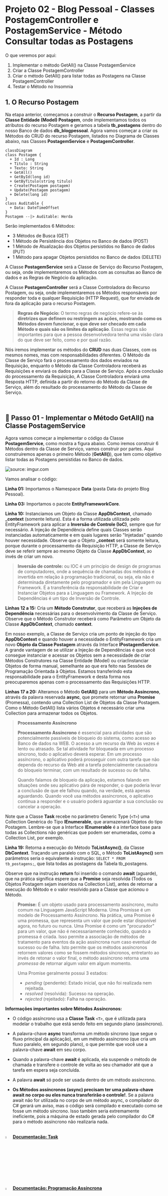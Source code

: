 <h1>Projeto 02 - Blog Pessoal - Classes PostagemController e PostagemService - Método Consultar todas as Postagens</h1>



O que veremos por aqui:

1. Implementar o método GetAll() na Classe PostagemService
2. Criar a Classe PostagemController
3. Criar o método GetAll() para listar todas as Postagens na Classe PostagemController
4. Testar o Método no Insomnia



<h2>1. O Recurso Postagem</h2>



Na etapa anterior, começamos a construir o **Recurso Postagem**, a partir da **Classe Entidade (Model) Postagem**, onde implementamos todos os atributos do recurso Postagem e geramos a tabela **tb_postagens** dentro do nosso Banco de dados **db_blogpessoal**. Agora vamos começar a criar os Métodos do CRUD do recurso Postagem, listados no Diagrama de Classes abaixo, nas Classes **PostagemService** e **PostagemController**.

```mermaid
classDiagram
class Postagem {
  + Id : Long
  + Titulo : String
  + Texto: String
  + GetAll()
  + GetById(long id)
  + GetByTitulo(string titulo)
  + Create(Postagem postagem)
  + Update(Postagem postagem)
  + Delete(long id)
}
class Auditable {
  + Data: DateTimeOffset
}
Postagem --|> Auditable: Herda
```

Serão implementados 6 Métodos: 

- 3 Métodos de Busca (GET)
- 1 Método de Persistência dos Objetos no Banco de dados (POST)
- 1 Método de Atualização dos Objetos persistidos no Banco de dados (PUT)
- 1 Método para apagar Objetos persistidos no Banco de dados (DELETE)

A Classe **PostagemService** será a Classe de Serviço do Recurso Postagem, ou seja, onde implementaremos os Métodos com as consultas ao Banco de dados e as Regras de Negócio da aplicação. 

A Classe **PostagemController** será a Classe Controladora do Recurso Postagem, ou seja, onde implementaremos os Métodos responsáveis por responder toda e qualquer Requisição (HTTP Request), que for enviada de fora da aplicação para o recurso Postagem. 

> **Regras de Negócio:**  O termo regras de negócio refere-se às **diretrizes que definem ou restringem as ações, mostrando como os Métodos devem funcionar, o que deve ser checado em cada Método e quais são os limites da aplicação**. Essas regras são importantes para que a pessoa desenvolvedora tenha uma visão clara do que deve ser feito, como e por qual razão.

Nós iremos implementar os métodos do **CRUD** nas duas Classes, com os mesmos nomes, mas com responsabilidades diferentes. O Método da Classe de Serviço fará o processamento dos dados enviados na Requisição, enquanto o Método da Classe Controladora receberá as Requisições e enviará os dados para a Classe de Serviço. Após a conclusão do processamento da Requisição, A Classe Controladora enviará uma Resposta HTTP, definida a partir do retorno do Método da Classe de Serviço, além do resultado do processamento do Método da Classe de Serviço. 

<br />

<h2>👣 Passo 01 - Implementar o Método GetAll() na Classe PostagemService</h2>



Agora vamos começar a implementar o código da Classe **PostagemService**, como mostra a figura abaixo. Como iremos construir 6 Métodos dentro da Classe de Serviço, vamos construir por partes. Aqui construiremos apenas o primeiro Método (**GetAll()**), que tem como objetivo listar todas as Postagens persistidas no Banco de dados.

<div align="left"><img src="https://i.imgur.com/DRnF9MC.png" title="source: imgur.com" /></div>

Vamos analisar o código:

**Linha 01:** Importamos o Namespace **Data** (pasta Data do projeto Blog Pessoal).

**Linha 03:** Importamos o pacote **EntityFrameworkCore**.

**Linha 10:** Instanciamos um Objeto da Classe **AppDbContext**, chamado **_context** (somente leitura). Esta é a  forma utilizada utilizada pelo EntityFramework para  aplicar  a  **Inversão  de  Controle (IoC)**, sempre que for necessário. A Injeção de Dependência define quais Classes serão instanciadas automaticamente e em quais lugares serão "Injetadas" quando houver necessidade. Observe que o Objeto **_context** será somente leitura, porque durante o processamento da Requisição HTTP, a Classe de Serviço deve se referir sempre ao mesmo Objeto da Classe **AppDbContext**, ao invés de criar um novo.

> **Inversão de controle:** ou IOC é um princípio de design de programas de computadores, onde a sequência de chamadas dos  métodos é invertida em relação à programação tradicional, ou seja, ela  não é determinada diretamente pelo programador e sim pela Linguagem ou Framework. É a transferência da responsabilidade de Criar e Instanciar Objetos para a Linguagem ou Framework. A Injeção de Dependências é um tipo de Inversão de Controle. 

**Linhas 12 a 15:** Cria um **Método Construtor**, que receberá as **Injeções de Dependência** necessárias para o desenvolvimento da Classe de Serviço. Observe que o Método Construtor receberá como Parâmetro um Objeto da Classe **AppDbContext**, chamado **context**.

Em nosso exemplo, a Classe de Serviço cria um ponto de injeção do tipo **AppDbContext** e quando houver a necessidade o EntityFramework cria um novo **Objeto da Classe Postagem** através da Interface **IPostagemService**. A grande vantagem de se utilizar a Injeção de Dependências é que você consegue instanciar e acessar os Objetos sem a necessidade de criar Métodos Construtores na Classe Entidade (Model) ou criar/instanciar Objetos de forma manual, semelhante ao que era feito nas Sessões de Programação Orientada à Objetos. Estamos transferindo esta responsabilidade para o EntityFramework e desta forma nos preocuparemos apenas com o processamento das Requisições HTTP.

**Linhas 17 a 20:** Alteramos o Método **GetAll()** para um **Método Assíncrono**, através da palavra reservada **async**, que promete retornar uma **Promise** (Promessa), contendo uma Collection List de Objetos da Classe Postagem. Como o Método GetAll() lista vários Objetos é necessário criar uma Collection para armazenar todos os Objetos.

> **Processamento Assíncrono**
>
> **Processamento Assíncrono** é essencial para atividades que são potencialmente passíveis de bloqueio do sistema, como acesso ao Banco de dados na WEB. O acesso a um recurso da Web às vezes é lento ou atrasado. Se tal atividade for bloqueada em um processo síncrono, todo o aplicativo deverá esperar. Em um processo assíncrono, o aplicativo poderá prosseguir com outra tarefa que não dependa do recurso da Web até a tarefa potencialmente causadora do bloqueio terminar, com um resultado de sucesso ou de falha.
>
> Quando falamos de bloqueio da aplicação, estamos falando em situações onde seu aplicativo pára de responder, o que poderia levar a conclusão de que ele falhou quando, na verdade, está apenas aguardando. Quando você usa métodos assíncronos, o aplicativo continua a  responder e o usuário poderá aguardar a sua conclusão ou cancelar a operação.

Note que a Classe **Task** recebe no parâmetro Generic Type (`<T>`) uma Collection Genérica do Tipo **IEnumerable**, que aramazenará Objetos do tipo Postagem. Lembre-se que a Interface **IEnumerable** é a interface base para todas as Collections não genéricas que podem ser enumeradas, como a Collection List, por exemplo.

**Linha 19:** Retorna a execução do Método **ToListAsync()**, da Classe **DbContext**. Traçando um paralelo com o SQL, o Método **ToListAsync()** sem parâmetros seria o equivalente a instrução: <code>SELECT * FROM tb_postagens;</code>, que lista todas as postagens da Tabela tb_postagens. 

Observe que na instrução **return** foi inserido o comando **await** (aguarde), que na prática significa espere que a **Promise** seja resolvida (Todos os Objetos Postagem sejam inseridos na Collection List), antes de retornar a execução do Método e o valor resolvido para a Classe que acionou o Método.

> **Promise:** É um objeto usado para processamento assíncrono, muito comum na Linguagem JavaScript Moderna. Uma Promisse é um modelo de Processamento Assíncrono.  Na prática, uma Promise é uma promessa, que representa um valor que pode estar disponível agora, no futuro ou nunca. Uma Promise é como um "procurador" para um valor, que não é necessariamente conhecido, quando a promessa é criada. Isso permite a associação de métodos de tratamento para eventos da ação assíncrona num caso eventual de sucesso ou de falha. Isto permite que os métodos assíncronos retornem valores como se fossem métodos síncronos, entretanto ao invés de retonar o valor final, o método assíncrono retorna uma *promessa* de retornar algum valor em algum momento.
>
> Uma Promise geralmente possui 3 estados: 
>
> - *pending* (pendente): Estado inicial, que não foi realizada nem rejeitada.
> - *resolved* (resolvida): Sucesso na operação.
> - *rejected* (rejeitado):  Falha na operação.

**Informações importantes sobre Métodos Assíncronos:**

- O código assíncrono usa a **Classe Task** `<T>`, que é utilizada para modelar o trabalho que está sendo feito em segundo plano (assíncrono).

- A palavra-chave **async** transforma um método síncrono (que segue o fluxo principal da aplicação), em um método assíncrono (que cria um fluxo paralelo, em segundo plano), o que permite que você use a palavra-chave **await** em seu corpo.

- Quando a palavra-chave **await** é aplicada, ela suspende o método de chamada e transfere o controle de volta ao seu chamador até que a tarefa em espera seja concluída.

- A palavra **await** só pode ser usada dentro de um método assíncrono.

- **Os Métodos assíncronos (async) precisam ter uma palavra-chave await no corpo ou eles nunca transferirão o controle!**. Se a palavra await não for utilizada no corpo de um método async, o compilador do C# gerará um aviso, mas o código será compilado e  executado como se fosse um método síncrono. Isso também seria extremamente ineficiente, pois a máquina de estado gerada pelo compilador do C# para o método assíncrono não realizaria nada.

<br />

<div align="left"><img src="https://i.imgur.com/wHTDfQ2.png" title="source: imgur.com" width="4%"/> <a href="https://learn.microsoft.com/pt-br/dotnet/api/system.threading.tasks.task-1?view=net-7.0" target="_blank"><b>Documentação: Task</b></a></div>

<div align="left"><img src="https://i.imgur.com/wHTDfQ2.png" title="source: imgur.com" width="4%"/> <a href="https://learn.microsoft.com/pt-br/dotnet/csharp/asynchronous-programming/async-scenarios" target="_blank"><b>Documentação: Programação Assíncrona</b></a></div>

<div align="left"><img src="https://i.imgur.com/wHTDfQ2.png" title="source: imgur.com" width="4%"/> <a href="https://learn.microsoft.com/pt-br/dotnet/csharp/asynchronous-programming/task-asynchronous-programming-model" target="_blank"><b>Documentação: Modelo de Tarefa Assíncrona</b></a></div>

<div align="left"><img src="https://i.imgur.com/wHTDfQ2.png" title="source: imgur.com" width="4%"/> <a href="https://learn.microsoft.com/pt-br/dotnet/csharp/fundamentals/types/generics" target="_blank"><b>Documentação: Classes Genéricas</b></a></div>

<div align="left"><img src="https://i.imgur.com/wHTDfQ2.png" title="source: imgur.com" width="4%"/> <a href="https://learn.microsoft.com/pt-br/dotnet/api/system.collections.ienumerable?view=net-7.0" target="_blank"><b>Documentação: Interface IEnumerable</b></a></div>

<br />

<h2>👣 Passo 02 - Criar a Classe PostagemController</h2>



Dentro do projeto **blogpessoal**, vamos criar a pasta **Controller**:

1. No lado direito superior, na Guia **Gerenciador de Soluções**, clique com o botão direito do mouse sobre o projeto  **blogpessoal** e clique na opção **Adicionar 🡪 Nova Pasta**

2. Digite o nome da pasta (**Controller**), com a primeira letra maiúscula, seguindo o padrão do C# e pressione **enter** para concluir. O Gerenciador de Soluções da aplicação ficará semelhante a imagem abaixo:

<div align="center"><img src="https://i.imgur.com/OazfLbR.png" title="source: imgur.com" /></div>

<br />

Vamos criar a **Classe PostagemController** na pasta **Controller**:

1. Clique com o botão direito do mouse sobre a **pasta Controller** e na sequência, clique na opção **Adicionar 🡪 Classe**.
2. No item **Nome**, digite o nome da Classe (**PostagemController**), como mostra a figura abaixo:

<div align="center"><img src="https://i.imgur.com/ChcRW3C.png" title="source: imgur.com" /></div>

4. Clique no botão **Adicionar** para concluir.
5. O **Gerenciador de Soluções** da aplicação ficará semelhante a imagem abaixo:

 <div align="center"><img src="https://i.imgur.com/WbPkTWY.png" title="source: imgur.com" /></div>

Agora vamos começar a criar o código da Classe **PostagemController**, como mostra a figura abaixo. Como iremos construir 6 Métodos dentro da Classe Controladora, vamos construir por partes. Aqui construiremos apenas o primeiro Método, o **GetAll()**, que tem como objetivo executar o Método com o mesmo nome na **Classe PostagemService**.

<div align="left"><img src="https://i.imgur.com/0iRnSc9.png" title="source: imgur.com" /></div>

Vamos analisar o código:

**Linha 01:** Importamos o Namespace **Model** (pasta Model do projeto Blog Pessoal), através da palavra reservada **using**.

**Linha 02:** Importamos o Namespace **Service** (pasta Service do projeto Blog Pessoal), através da palavra reservada **using**.

**Linha 03:** Importamos o Namespace do **Fluent Validation**, através da palavra reservada **using**.

**Linha 04:** Importamos o Namespace do **AspNetCore.Mvc**, através da palavra reservada **using**. Este Pacote possui os Métodos necessários para criar a Classe Controladora.

**Linha 08:** A Anotação **[Route("~/postagens")]** é utilizada para mapear todas as Requisições HTTP, recebidas na **URL** (endereço) padrão do Recurso Postagem (**/postagens**), para a classe controladora **PostagemController**. Quando a API receber uma Requisição HTTP com o endereço **http://localhost:5000/postagens**, a Classe Controladora PostagemController irá receber e processar a Requisição com o respectivo Método, de acordo com o caminho e o verbo HTTP (GET, POST, PUT ou DELETE). 

<br />

| <img src="https://i.imgur.com/vVDBDG0.png" title="source: imgur.com" width="200px"/> | <div align="left"> **ALERTA DE BSM:** *Mantenha a Atenção aos Detalhes ao configurar a URL do Recurso. Observe que configuramos a URL (/postagens) iniciando com uma barra, com letras minúsculas, sem acentos, caracteres especiais e espaços em branco. Lembre-se que todos os endereços na WEB seguem este padrão.* </div> |
| ------------------------------------------------------------ | ------------------------------------------------------------ |

<br />

**Linha 09:** A Anotação **[ApiController]** indica que a classe é do tipo **RestController**, que receberá requisições que serão compostas por:

- **URL:** Endereço da requisição (**endpoint**)
- **Verbo:** Define qual método HTTP será acionado na Classe controladora.
- **Corpo da requisição (Request Body):** Objeto que contém os dados que serão persistidos no Banco de dados. Apenas as Requisições do tipo POST e PUT conseguem enviar dados no Corpo da Requisição.

Após receber e processar a requisição, a Classe Controladora Responderá com:

- Um **Código de Status HTTP** pertinente a operação que está sendo realizada.
- O resultado do processamento (Objetos de uma Classe, por exemplo) inserido diretamente no corpo da resposta (**Response Body**)

**Linha 10:** A Classe PostagemController foi assinada como Herança da Classe **ControllerBase**, que é responsável por definir a estrutura básica de um controlador MVC.

**Linha 12:** Instanciamos um Objeto da Interface **IPostagemService**, chamado **_postagemService** (somente leitura). Este objeto será utilizado pelo EntityFramework para  aplicar  a  **Inversão  de  Controle (IoC)**, sempre que for necessário. Observe que o Objeto **_postagemService** será somente leitura, porque durante o processamento da Requisição HTTP, a Classe Controladora deve se referir sempre ao mesmo Objeto da Interface **IPostagemService**, ao invés de criar um novo.

> **Por quê estamos instanciando a Interface IPostagemService ao ínvés da Classe PostagemService?**
>
> Lembre-se que quando fizemos o registro do Serviço PostagemService na Classe Program, nós passamos como parâmetros a Interface e a Classe que definem o serviço. Na Classe Controladora os serviços são adicionados como um parâmetro do Método Construtor e o runtime do ASP.NET resolve o serviço de contêiner. Os serviços são normalmente definidos usando interfaces, que são inseridas através de um Injeção de Dependência, graças ao suporte interno do ASP.NET. 
>
> Neste caso utilizamos uma Interface para quebrar as dependências entre as classes de nível superior (PostagemService) e inferior (PostagemController). Em outras palavras, ambas as classes dependem da interface e não mais uma da outra.
>
> Esse princípio melhora a capacidade de reutilização do seu código e limita o efeito cascata se você precisar alterar as classes de nível inferior. Mas mesmo se você implementá-lo perfeitamente, ainda mantém uma dependência na classe de nível inferior. A interface apenas desacopla o uso da classe de nível inferior, mas não sua instanciação em algum lugar do seu código, se você precisa instanciar a implementação da interface. Isso evita que você substitua a implementação da interface por uma diferente.
>
> <div align="center"><img src="https://i.imgur.com/9b8RlA1.png" title="source: imgur.com" width="90%" /></div>
>
> O objetivo da técnica de injeção de dependência é remover essa dependência separando o uso da criação do objeto. Isso reduz a quantidade de código repetitivo necessário e melhora a flexibilidade.

**Linha 13:** Seguindo o mesmo príncipio da linha 12, instanciamos um Objeto da Interface **IValidator**, chamado **_postagemValidator**, que será utilizado para validar os Objetos da Classe Postagem, nos Métodos **Post** e **Put**.

**Linhas 15 a 22:** Cria um **Método Construtor**, que receberá as **Injeções de Dependência** necessárias para o desenvolvimento da Classe de Serviço. Observe que o Método Construtor receberá como Parâmetros as Injeções de Dependência **_postagemService** e **_postagemValidator**.

**Linhas 24 a 28:** Criamos o Método **GetAll()** como um **Método Assíncrono**, através da palavra reservada **async**, que promete retornar um Objeto **ActionResult**, contendo uma Collection List de Objetos da Classe Postagem, recebidas do **Método GetAll() da Classe de Serviço PostagemService**. 

> A Classe **ActionResult** é uma implementação da Interface **IActionResult**, que representa o resultado de um método de ação de forma assíncrona. 

**Linha 24:** A Anotação **[HttpGet]** mapeia todas as Requisições **HTTP GET**, enviadas para um endereço específico, chamado **endpoint**, dentro do Recurso Postagem, para um Método específico que responderá a Requisição, ou seja, ele indica que o Método **GetAll()**, responderá a todas as requisições do tipo **HTTP GET**, enviadas no endereço **http://localhost:5000/postagens/**.

| <img src="https://i.imgur.com/hOgWvSc.png" title="source: imgur.com" width="200px"/> | <div align="left"> **ATENÇÃO:** *O Endereço do endpoint será igual ao Endereço do Recurso apenas quando a anotação [HttpGet] não possuir um endereço personalizado, como um parâmetro. Caso existam dois ou mais métodos do tipo GET será necessário personalizar o endereço de cada Método anotado com algo do tipo [HttpGet("endereço")].* </div> |
| ------------------------------------------------------------ | ------------------------------------------------------------ |

**Linha 27:** Através da palavra reservada **return**, retornaremos o resultado da execução do Método **Ok()**. O Método **Ok()** cria uma  **Resposta HTTP** padrão, com o HTTP Status **OK 🡪 200** e insere no Corpo da Resposta um JSON, contendo a Coleção de Objetos Postagem encontrados no Banco de dados.   

Por se tratar de uma Coleção, a Resposta da Requisição sempre será positiva, o máximo que pode acontecer é o Método GetAll() retornar uma Coleção vazia, caso não exista nenhum registro no Banco de dados.

<br />

<div align="left"><img src="https://i.imgur.com/cDPH4tl.png" title="source: imgur.com" width="4%"/> <a href="https://developer.mozilla.org/pt-BR/docs/Web/HTTP/Methods" target="_blank"><b>Documentação: HTTP Methods Request</b></a></div>

<div align="left"><img src="https://i.imgur.com/cDPH4tl.png" title="source: imgur.com" width="4%"/> <a href="https://developer.mozilla.org/pt-BR/docs/Web/HTTP/Status" target="_blank"><b>Documentação: HTTP Status Code</b></a></div>

<div align="left"><img src="https://i.imgur.com/wHTDfQ2.png" title="source: imgur.com" width="4%"/> <a href="https://learn.microsoft.com/pt-br/dotnet/api/microsoft.aspnetcore.mvc.controllerbase?view=aspnetcore-7.0" target="_blank"><b>Documentação: Classe ControllerBase</b></a></div>

<div align="left"><img src="https://i.imgur.com/wHTDfQ2.png" title="source: imgur.com" width="4%"/> <a href="https://learn.microsoft.com/pt-br/aspnet/core/web-api/?view=aspnetcore-7.0" target="_blank"><b>Documentação: Criar APIs Web com o ASP.NET Core</b></a></div>

<div align="left"><img src="https://i.imgur.com/wHTDfQ2.png" title="source: imgur.com" width="4%"/> <a href="https://learn.microsoft.com/pt-br/aspnet/core/mvc/controllers/dependency-injection?view=aspnetcore-7.0" target="_blank"><b>Documentação: Injeção de dependência em controladores</b></a></div>

<div align="left"><img src="https://i.imgur.com/wHTDfQ2.png" title="source: imgur.com" width="4%"/> <a href="https://learn.microsoft.com/pt-br/dotnet/api/microsoft.aspnetcore.mvc.actionresult?view=aspnetcore-7.0" target="_blank"><b>Documentação: Classe ActionResult</b></a></div>

<div align="left"><img src="https://i.imgur.com/wHTDfQ2.png" title="source: imgur.com" width="4%"/> <a href="https://learn.microsoft.com/pt-br/dotnet/api/microsoft.aspnetcore.mvc.controllerbase.ok?view=aspnetcore-7.0" target="_blank"><b>Documentação: Método Ok()</b></a></div>

<br />

<h2>👣 Passo 03 - Executar o projeto</h2>



Para executarmos o Projeto, clique no botão <img src="https://i.imgur.com/gPnfOVk.png" title="source: imgur.com" width="8%"/>**Run http**, na **Barra de Ferramentas Principal** (indicado em verde na imagem):

![Imagem 30](https://i.imgur.com/Ya4O50P.png)

<br />

<h2>👣 Passo 04 - Inserir dados no Banco de dados</h2>



Como ainda não criamos um Método para Cadastrar Postagens (criaremos em breve), vamos inserir dois registros diretamente no Banco de Dados **db_blogpessoal** na Tabela **tb_postagens** para testarmos o nosso Método GetAll().

1. Abra o **SQL Server Management Studio** e conecte-se com o **SQL Server**.

2. Na Barra de Ferramentas do **SQL Server Management Studio**, clique no botão **Nova Consulta**, para criar uma nova janela de consulta:

<div align="center"><img src="https://i.imgur.com/gjdIRZ1.png" title="source: imgur.com" /></div>

3. Crie um novo arquivo SQL **(SQLFile)** e digite os comandos abaixo:

```sql
USE db_blogpessoal;
GO

INSERT INTO tb_postagens (Titulo, Texto, Data)
VALUES ('Postagem 01', 'Texto da Postagem 01', SYSDATETIMEOFFSET());
INSERT INTO tb_postagens (Titulo, Texto, Data)
VALUES ('Postagem 02', 'Texto da Postagem 02', SYSDATETIMEOFFSET());
GO

SELECT * FROM tb_postagens;
GO
```

4. Para executar a Query, selecione todas as linhas e clique no comando Executar <img src="https://i.imgur.com/hY0lt5I.png" title="source: imgur.com" />, disponível na Barra de Ferramentas do **SQL Server Management Studio**:

<div align="center"><img src="https://i.imgur.com/3EXuyTV.png" title="source: imgur.com" /></div>

5. O resultado será semelhante a imagem abaixo:

<div align="center"><img src="https://i.imgur.com/zfFJzAS.png" title="source: imgur.com" /></div>

A imagem acima mostra que os dados foram inseridos com sucesso!

<br />

<h2>👣 Passo 05 - Testar no Insomnia</h2>



Para testar a aplicação, utilizaremos o **Insomnia**. 

Para organizar os nossos testes, vamos criar uma **Collection** para guardar todas as nossas **Requisições do Projeto Blog Pessoal**. Na sequência vamos criar dentro da Collection uma pasta chamada **Postagem** para guardar todas as requisições do Recurso Postagem. Para concluir, vamos criar uma requisição do tipo **GET**, dentro da pasta Postagem, para testar o nosso Método **GetAll()**.

<br />

<h3>5.1. Criando a Collection Blog Pessoal</h3>



1. Na janela principal do **Insomnia**, clique no botão **Create** e clique na opção **Request Collection**.

<div align="center"><img src="https://i.imgur.com/NhdF4d0.png" title="source: imgur.com" /></div>

2. Na janela que será aberta, informe o nome da Collection (**Blog Pessoal**) e clique no botão **Create** para concluir. 

<div align="center"><img src="https://i.imgur.com/eYp2qUL.png" title="source: imgur.com" width="80%"/></div>

<br />

<h3>5.2. Criando a  Pasta Postagem</h3>



Vamos criar dentro da **Collection Blog Pessoal**, na **Pasta Postagem**, que guardará todas as requisições do **Recurso Postagem**.

1. Na **Collection Blog Pessoal**, clique no botão <img src="https://i.imgur.com/3Ou2SAZ.png" title="source: imgur.com" width="6%"/>. No menu que será aberto, clique na opção **New Folder**.

<div align="center"><img src="https://i.imgur.com/gIGZFHc.png" title="source: imgur.com" /></div>

2. Na janela que será aberta, informe o nome da pasta (**Postagem**) e clique no botão **Create** para concluir. 

<div align="center"><img src="https://i.imgur.com/2rUhRGT.png" title="source: imgur.com" width="80%"/></div>

<br />

<h3>5.3. Criando a  Requisição - Consultar todas as postagens - GetAll()</h3>



Agora vamos criar a Requisição para o **Método GetAll()**:

1. Clique com o botão direito do mouse sobre a **Pasta Postagem** para abrir o menu e clique na opção **New HTTP Request**.

<div align="center"><img src="https://i.imgur.com/KvRI8b2.png" title="source: imgur.com" /></div>

2. Será criada uma nova Requisição (New Request) dentro da pasta **Postagem**.

<div align="center"><img src="https://i.imgur.com/ZIi9kJp.png" title="source: imgur.com" /></div>

3. Dê um duplo clique sobre a nova requisição (**New Request**), informe o nome da requisição (indicado na imagem abaixo na cor amarela) e pressione a tecla **enter** do seu teclado.

<div align="center"><img src="https://i.imgur.com/3eD6Zwy.png" title="source: imgur.com" /></div>

4. Selecione o Método HTTP que será utilizado (**GET**) na requisição, indicado na imagem abaixo na cor verde. 

<div align="center"><img src="https://i.imgur.com/mWPpKHD.png" title="source: imgur.com" /></div>

5. Configure a requisição conforme a imagem abaixo:

<div align="center"><img src="https://i.imgur.com/uP6fxlX.png" title="source: imgur.com" /></div>

6. No item marcado em amarelo na imagem acima, informe o endereço do endpoint da Requisição. A Requisição **Consultar Todas as postagens** foi configurada da seguinte maneira:

- A primeira parte do endereço (http://localhost:5000) é o endereço do nosso servidor local. Quando a aplicação estiver na nuvem, ele será substituído pelo endereço da nuvem (**Exemplo:** http://nomedaaplicacao.onrender.com).
- A segunda parte do endereço é o **endpoint** configurado anotação **[Route("~/postagens")]**, em nosso caso  **/postagens**. 

7. Para testar a requisição, com a aplicação rodando, clique no botão <img src="https://i.imgur.com/sy0V8Nx.png" title="source: imgur.com" width="60px"/>.

8. O resultado da requisição você confere na imagem abaixo:

<div align="center"><img src="https://i.imgur.com/0dn8tZn.png" title="source: imgur.com" width="75%"/></div>

9. Observe que a aplicação além de exibir os dados de todos os Objetos da Classe Postagem persistidos no Banco de dados, no Corpo da Resposta, ela também retornará um **HTTP Status 200 🡪 OK** (indicado em verde na imagem acima), informando que a Requisição foi bem sucedida!
9. Caso o Projeto ASP.NET não esteja em Execução, o Insomnia retornará a mensagem abaixo:

<div align="center"><img src="https://i.imgur.com/Y2iNu9v.png" title="source: imgur.com" /></div>

11. Execute o seu Projeto e teste novamente!

<br />

<div align="left"><img src="https://i.imgur.com/g1HCNZy.png" title="source: imgur.com" width="5%" /><a href="https://docs.insomnia.rest/" target="_blank"><b>Documentação: Insomnia Rest</b></a></div>

<div align="left"><img src="https://i.imgur.com/14IR5P4.png" title="source: imgur.com" width="5%"/><a href="https://www.json.org/json-pt.html" target="_blank"><b>Site Oficial do JSON</b></a></div>

<br />

<div align="left"><img src="https://i.imgur.com/JACNZiR.png" title="source: imgur.com" width="5%"/> <a href="https://github.com/rafaelq80/backend_blogpessoal_aspnet_v7/tree/05_criar_postagem_controller_getall" target="_blank"><b>Código fonte do projeto</b></a></div>

<br /><br />

<div align="left"><a href="README.md"><img src="https://i.imgur.com/XMgF3gl.png" title="source: imgur.com" width="3%"/>Voltar</a></div>
